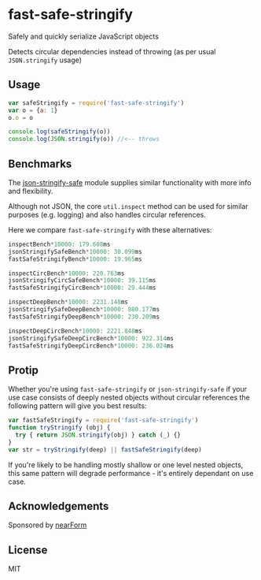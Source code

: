 # fast-safe-stringify

Safely and quickly serialize JavaScript objects

Detects circular dependencies instead of throwing
(as per usual `JSON.stringify` usage)

## Usage

```js
var safeStringify = require('fast-safe-stringify')
var o = {a: 1}
o.o = o

console.log(safeStringify(o))
console.log(JSON.stringify(o)) //<-- throws
```

## Benchmarks

The [json-stringify-safe](http://npm.im/json-stringify-safe) module supplies similar functionality with more info and flexibility. 

Although not JSON, the core `util.inspect` method can be used for similar purposes (e.g. logging) and also handles circular references.

Here we compare `fast-safe-stringify` with these alternatives:

```js
inspectBench*10000: 179.608ms
jsonStringifySafeBench*10000: 30.099ms
fastSafeStringifyBench*10000: 19.965ms

inspectCircBench*10000: 220.763ms
jsonStringifyCircSafeBench*10000: 39.115ms
fastSafeStringifyCircBench*10000: 29.444ms

inspectDeepBench*10000: 2231.148ms
jsonStringifySafeDeepBench*10000: 880.177ms
fastSafeStringifyDeepBench*10000: 230.209ms

inspectDeepCircBench*10000: 2221.848ms
jsonStringifySafeDeepCircBench*10000: 922.314ms
fastSafeStringifyDeepCircBench*10000: 236.024ms
```

## Protip

Whether you're using `fast-safe-stringify` or `json-stringify-safe`
if your use case consists of deeply nested objects without circular
references the following pattern will give you best results:

```js
var fastSafeStringify = require('fast-safe-stringify')
function tryStringify (obj) {
  try { return JSON.stringify(obj) } catch (_) {}
}
var str = tryStringify(deep) || fastSafeStringify(deep)
```

If you're likely to be handling mostly shallow or one level nested objects,
this same pattern will degrade performance - it's entirely dependant on use case.


## Acknowledgements

Sponsored by [nearForm](http://nearform.com)

## License

MIT

